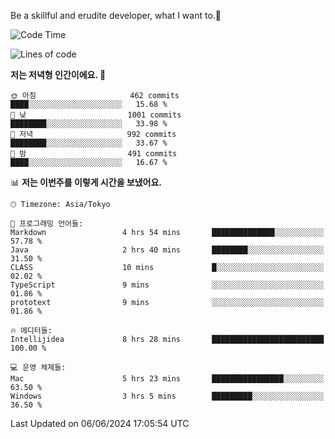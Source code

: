 Be a skillful and erudite developer, what I want to.👶

<!--START_SECTION:waka-->
![Code Time](http://img.shields.io/badge/Code%20Time-867%20hrs%2044%20mins-blue)

![Lines of code](https://img.shields.io/badge/%EC%A0%80%EB%8A%94%20%EC%97%AC%ED%83%9C%EA%B9%8C%EC%A7%80%20-2.3%20million%20%EC%A4%84%EC%9D%98%20%EC%BD%94%EB%93%9C%EB%A5%BC%20%EC%9E%91%EC%84%B1%ED%96%88%EC%96%B4%EC%9A%94.-blue)

**저는 저녁형 인간이에요. 🦉** 

```text
🌞 아침                     462 commits         ████░░░░░░░░░░░░░░░░░░░░░   15.68 % 
🌆 낮　                     1001 commits        ████████░░░░░░░░░░░░░░░░░   33.98 % 
🌃 저녁                     992 commits         ████████░░░░░░░░░░░░░░░░░   33.67 % 
🌙 밤　                     491 commits         ████░░░░░░░░░░░░░░░░░░░░░   16.67 % 
```


📊 **저는 이번주를 이렇게 시간을 보냈어요.** 

```text
🕑︎ Timezone: Asia/Tokyo

💬 프로그래밍 언어들: 
Markdown                 4 hrs 54 mins       ██████████████░░░░░░░░░░░   57.78 % 
Java                     2 hrs 40 mins       ████████░░░░░░░░░░░░░░░░░   31.50 % 
CLASS                    10 mins             █░░░░░░░░░░░░░░░░░░░░░░░░   02.02 % 
TypeScript               9 mins              ░░░░░░░░░░░░░░░░░░░░░░░░░   01.86 % 
prototext                9 mins              ░░░░░░░░░░░░░░░░░░░░░░░░░   01.86 % 

🔥 에디터들: 
Intellijidea             8 hrs 28 mins       █████████████████████████   100.00 % 

💻 운영 체제들: 
Mac                      5 hrs 23 mins       ████████████████░░░░░░░░░   63.50 % 
Windows                  3 hrs 5 mins        █████████░░░░░░░░░░░░░░░░   36.50 % 
```


 Last Updated on 06/06/2024 17:05:54 UTC
<!--END_SECTION:waka-->
